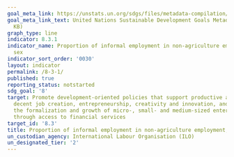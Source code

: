 ```yaml
---
goal_meta_link: https://unstats.un.org/sdgs/files/metadata-compilation/Metadata-Goal-8.pdf
goal_meta_link_text: United Nations Sustainable Development Goals Metadata (PDF 231
  KB)
graph_type: line
indicator: 8.3.1
indicator_name: Proportion of informal employment in non-agriculture employment, by
  sex
indicator_sort_order: '0030'
layout: indicator
permalink: /8-3-1/
published: true
reporting_status: notstarted
sdg_goal: '8'
target: Promote development-oriented policies that support productive activities,
  decent job creation, entrepreneurship, creativity and innovation, and encourage
  the formalization and growth of micro-, small- and medium-sized enterprises, including
  through access to financial services
target_id: '8.3'
title: Proportion of informal employment in non-agriculture employment, by sex
un_custodian_agency: International Labour Organisation (ILO)
un_designated_tier: '2'
---
```

